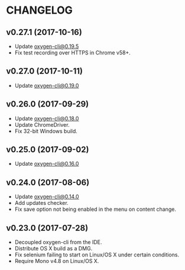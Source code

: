 # CHANGELOG

## v0.27.1 (2017-10-16)
* Update oxygen-cli@0.19.5
* Fix test recording over HTTPS in Chrome v58+.

## v0.27.0 (2017-10-11)
* Update oxygen-cli@0.19.0

## v0.26.0 (2017-09-29)
* Update oxygen-cli@0.18.0
* Update ChromeDriver.
* Fix 32-bit Windows build.

## v0.25.0 (2017-09-02)
* Update oxygen-cli@0.16.0

## v0.24.0 (2017-08-06)
* Update oxygen-cli@0.14.0
* Add updates checker.
* Fix save option not being enabled in the menu on content change.

## v0.23.0 (2017-07-28)
* Decoupled oxygen-cli from the IDE.
* Distribute OS X build as a DMG.
* Fix selenium failing to start on Linux/OS X under certain conditions.
* Require Mono v4.8 on Linux/OS X.
